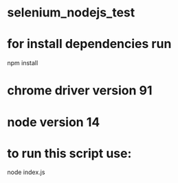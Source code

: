 # selenium_nodejs_test

# for install dependencies run
npm install

# chrome driver version 91

# node version 14

# to run this script use:
node index.js